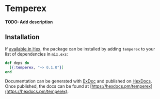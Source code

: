 # Temperex

**TODO: Add description**

## Installation

If [available in Hex](https://hex.pm/docs/publish), the package can be installed
by adding `temperex` to your list of dependencies in `mix.exs`:

```elixir
def deps do
  [{:temperex, "~> 0.1.0"}]
end
```

Documentation can be generated with [ExDoc](https://github.com/elixir-lang/ex_doc)
and published on [HexDocs](https://hexdocs.pm). Once published, the docs can
be found at [https://hexdocs.pm/temperex](https://hexdocs.pm/temperex).


